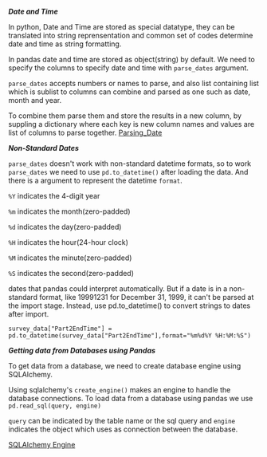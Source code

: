 ***Date and Time***


In python, Date and Time are stored as special datatype, they can be translated into string reprensentation and common set of codes determine date and time as string formatting.

In pandas date and time are stored as object(string) by default. We need to specify the columns to specify date and time with ```parse_dates``` argument.

```parse_dates``` accepts numbers or names to parse, and also list containing list which is sublist to columns can combine and parsed as one such as date, month and year.

To combine them parse them and store the results in a new column, by suppling a dictionary where each key is new column names and values are list of columns to parse together.
<a href="https://github.com/SaiMedipally/Software-Engineering/blob/main/Codes/Parsing"> Parsing_Date </a>

***Non-Standard Dates***

```parse_dates``` doesn't work with non-standard datetime formats, so to work ```parse_dates``` we need to use ```pd.to_datetime()``` after loading the data. 
And there is a argument to represent the datetime ```format```.

```%Y``` indicates the 4-digit year

```%m``` indicates the month(zero-padded)

```%d``` indicates the day(zero-padded)

```%H``` indicates the hour(24-hour clock)

```%M``` indicates the minute(zero-padded)

```%S``` indicates the second(zero-padded)

dates that pandas could interpret automatically. But if a date is in a non-standard format, like 19991231 for December 31, 1999, it can't be parsed at the import stage. Instead, use pd.to_datetime() to convert strings to dates after import.

```survey_data["Part2EndTime"] = pd.to_datetime(survey_data["Part2EndTime"],format="%m%d%Y %H:%M:%S")```

***Getting data from Databases using Pandas***

To get data from a database, we need to create database engine using SQLAlchemy. 

Using sqlalchemy's ```create_engine()``` makes an engine to handle the database connections.
To load data from a database using pandas we use ```pd.read_sql(query, engine)``` 

```query``` can be indicated by the table name or the sql query and ```engine``` indicates the object which uses as connection between the database.

<a href="https://github.com/SaiMedipally/Software-Engineering/blob/main/Codes/DB%20using%20Pandas" > SQLAlchemy Engine </a>
